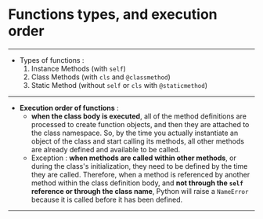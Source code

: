 # Functions types, and execution order 

---
- Types of functions :
	1. Instance Methods (with `self`)
	2. Class Methods (with `cls` and `@classmethod`)
	3. Static Method (without `self` or `cls` with `@staticmethod`)

---
- **Execution order of functions** : 
	- **when the class body is executed**, all of the method definitions are processed to create function objects, and then they are attached to the class namespace. So, by the time you actually instantiate an object of the class and start calling its methods, all other methods are already defined and available to be called.
	- Exception : **when methods are called within other methods**, or during the class's initialization, they need to be defined by the time they are called. Therefore, when a method is referenced by another method within the class definition body, and **not through the `self` reference or through the class name**, Python will raise a `NameError` because it is called before it has been defined.

---

